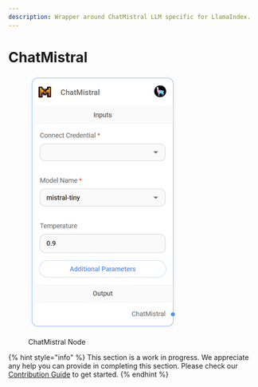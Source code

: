 ```yaml
---
description: Wrapper around ChatMistral LLM specific for LlamaIndex.
---
```


# ChatMistral

<figure><img src="../../../.gitbook/assets/up-013.png" alt="" width="299"><figcaption><p>ChatMistral Node</p></figcaption></figure>

{% hint style="info" %}
This section is a work in progress. We appreciate any help you can provide in completing this section. Please check our [Contribution Guide](../../../CONTRIBUTING.md) to get started.
{% endhint %}
